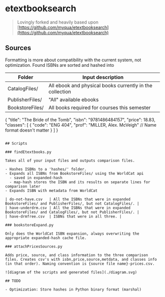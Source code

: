 # etextbooksearch

> Lovingly forked and heavily based upon [https://github.com/myqua/etextbooksearch](https://github.com/myqua/etextbooksearch)

## Sources

Formatting is more about compatibility with the current system, not optimization. Found ISBNs are sorted and hashed into

| Folder | Input description |
|--------|-------------------|
| CatalogFiles/   | All ebook and physical books currently in the collection | Any plain text format. We use a plain list of ISBNs. |
| PublisherFiles/ | "All" available ebooks | Either Excel or any plain text format. ISBNs are discovered automatically, regardless of layout. |
| BookstoreFiles/ | All books required for courses this semester | JSON array of book objects: ```JS
{
  "title": "The Bride of the Tomb",
  "isbn": "9781486484157",
  "price": 18.83,
  "classes": [
    {
      "code": "ENG 404",
      "prof": "MILLER, Alex. McVeigh" // Name format doesn't matter
    }
  ]
}
``` |

## Scripts

### findEtextbooks.py

Takes all of your input files and outputs comparison files.

- Hashes ISBNs to a 'hashes/' folder.
- Expands all ISBNs from BookstoreFiles/ using the WorldCat api
  - saved in expanded-hash
  - map-hash stores the ISBN and its results on separate lines for comparison later
- Expands ISBN with metadata from WorldCat

| do-not-have.csv   | All the ISBNs that were in expanded BookstoreFiles/ and PublisherFiles/, but not CatalogFiles/. |
| have-underdrm.csv | All the ISBNs that were in expanded BookstoreFiles/ and CatalogFiles/, but not PublisherFiles/. |
| have-drmfree.csv  | ISBNs that were in all three. |

### bookstoreExpand.py

Only does the WorldCat ISBN expansion, always overwriting the appropriate expanded-hash cache file.

### attachPricesSources.py

Adds price, source, and class information to the three comparison files. Creates csv's with isbn,price,source,metdata, and classes info (in that order). Naming convention is {source file name}-prices.csv.

![diagram of the scripts and generated files](./diagram.svg)

## TODO

- Optimization: Store hashes in Python binary format (marshal)
